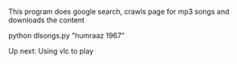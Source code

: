 This program does google search, crawls page for mp3 songs and downloads the content

python dlsongs.py  "humraaz 1967"

Up next:
   Using vlc to play 

